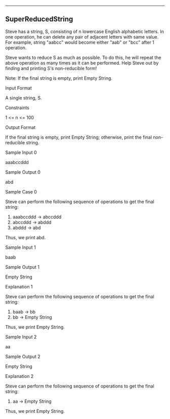 ﻿-------------------------------------------------------------
SuperReducedString
-------------------------------------------------------------

Steve has a string, S, consisting of n lowercase English alphabetic letters. In one operation, he can delete any pair of adjacent letters with same value. For example, string "aabcc" would become either "aab" or "bcc" after 1 operation.

Steve wants to reduce S as much as possible. To do this, he will repeat the above operation as many times as it can be performed. Help Steve out by finding and printing S's non-reducible form!

Note: If the final string is empty, print Empty String.

Input Format

A single string, S.

Constraints

1 <= n <= 100

Output Format

If the final string is empty, print Empty String; otherwise, print the final non-reducible string.

Sample Input 0

aaabccddd

Sample Output 0

abd

Sample Case 0

Steve can perform the following sequence of operations to get the final string:

1. aaabccddd → abccddd
2. abccddd → abddd
3. abddd → abd

Thus, we print abd.

Sample Input 1

baab

Sample Output 1

Empty String

Explanation 1

Steve can perform the following sequence of operations to get the final string:

1. baab → bb
2. bb → Empty String

Thus, we print Empty String.

Sample Input 2

aa

Sample Output 2

Empty String

Explanation 2

Steve can perform the following sequence of operations to get the final string:

1. aa → Empty String

Thus, we print Empty String.